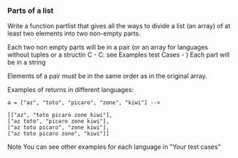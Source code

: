 ### Parts of a list

Write a function partlist that gives all the ways to divide a list (an array) of at least two elements into two
non-empty parts.

Each two non empty parts will be in a pair (or an array for languages without tuples or a structin C - C: see Examples
test Cases - )
Each part will be in a string

Elements of a pair must be in the same order as in the original array.

Examples of returns in different languages:

````
a = ["az", "toto", "picaro", "zone", "kiwi"] -->

[["az", "toto picaro zone kiwi"], 
["az toto", "picaro zone kiwi"], 
["az toto picaro", "zone kiwi"], 
["az toto picaro zone", "kiwi"]]
````

Note You can see other examples for each language in "Your test cases"